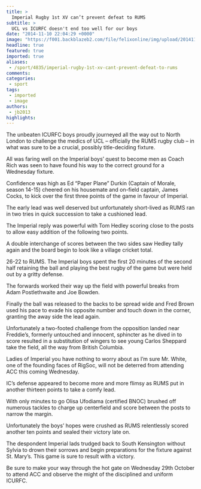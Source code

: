 ```yaml
---
title: >
  Imperial Rugby 1st XV can’t prevent defeat to RUMS
subtitle: >
  UCL vs ICURFC doesn't end too well for our boys
date: "2014-11-10 22:04:29 +0000"
image: "https://f001.backblazeb2.com/file/felixonline/img/upload/201411102204-ps3110-crotch%20stretch%20icurfc.jpg"
headline: true
featured: true
imported: true
aliases:
 - /sport/4835/imperial-rugby-1st-xv-cant-prevent-defeat-to-rums
comments:
categories:
 - sport
tags:
 - imported
 - image
authors:
 - jb2013
highlights:
---
```


The unbeaten ICURFC boys proudly journeyed all the way out to North London to challenge the medics of UCL – officially the RUMS rugby club – in what was sure to be a crucial, possibly title-deciding fixture.

All was faring well on the Imperial boys’ quest to become men as Coach Rich was seen to have found his way to the correct ground for a Wednesday fixture.

Confidence was high as Ed “Paper Plane” Durkin (Captain of Morale, season 14-15) cheered on his housemate and on-field captain, James Cocks, to kick over the first three points of the game in favour of Imperial.

The early lead was well deserved but unfortunately short-lived as RUMS ran in two tries in quick succession to take a cushioned lead.

The Imperial reply was powerful with Tom Hedley scoring close to the posts to allow easy addition of the following two points.

A double interchange of scores between the two sides saw Hedley tally again and the board begin to look like a village cricket total.

26-22 to RUMS. The Imperial boys spent the first 20 minutes of the second half retaining the ball and playing the best rugby of the game but were held out by a gritty defense.

The forwards worked their way up the field with powerful breaks from Adam Postlethwaite and Joe Bowden.

Finally the ball was released to the backs to be spread wide and Fred Brown used his pace to evade his opposite number and touch down in the corner, granting the away side the lead again.

Unfortunately a two-footed challenge from the opposition landed near Freddie’s, formerly untouched and innocent, sphincter as he dived in to score resulted in a substitution of wingers to see young Carlos Sheppard take the field, all the way from British Columbia.

Ladies of Imperial you have nothing to worry about as I’m sure Mr. White, one of the founding faces of RigSoc, will not be deterred from attending ACC this coming Wednesday.

IC’s defense appeared to become more and more flimsy as RUMS put in another thirteen points to take a comfy lead.

With only minutes to go Olisa Ufodiama (certified BNOC) brushed off numerous tackles to charge up centerfield and score between the posts to narrow the margin.

Unfortunately the boys’ hopes were crushed as RUMS relentlessly scored another ten points and sealed their victory late on.

The despondent Imperial lads trudged back to South Kensington without Sylvia to drown their sorrows and begin preparations for the fixture against St. Mary’s. This game is sure to result with a victory.

Be sure to make your way through the hot gate on Wednesday 29th October to attend ACC and observe the might of the disciplined and uniform ICURFC.
